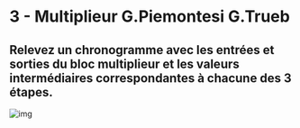 # 3 - Multiplieur G.Piemontesi G.Trueb

## Relevez un chronogramme avec les entrées et sorties du bloc multiplieur et les valeurs intermédiaires correspondantes à chacune des 3 étapes.
![img](https://github.com/truebguillaume/ARO-Labs/blob/main/3%20-%20Multiplieur/ARO.png)
